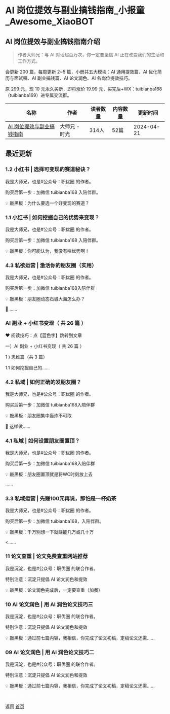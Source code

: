 # AI 岗位提效与副业搞钱指南_小报童_Awesome_XiaoBOT

## AI 岗位提效与副业搞钱指南介绍
> 作者大师兄：与 AI 对话超百万次，你一定要坚信 AI 正在改变我们的生活和工作方式。    
    
会更新 200 篇，每周更新 2~5 篇，小册共五大模块：AI 通用提效篇、AI 优化简历与面试稿、AI 副业搞钱篇、AI 论文润色、AI 各岗位提效技巧。    
    
    
原 299 元，现 10 元永久买断，即将涨价 19.99 元，买完后+WX：tuibianba168（tuibianba169）进专属交流群。  
  


|名称|作者|读者数量|内容数量|更新时间|
|---|---|---|---|---|
|[AI 岗位提效与副业搞钱指南](https://xiaobot.net/p/tuibianba?refer=0b133df9-27dc-423b-8101-639049001c13)|大师兄 - 时光|314人|52篇|2024-04-21|

## 最近更新
### 1.2 小红书 | 选择可变现的赛道秘诀？

我是大师兄，也是#公众号：职优圈 的作者。

购买后第一步：加微信 tuibianba168 入陪伴群。

💡 敲黑板：为什么要选一个好变现的赛道？

### 1.1 小红书 | 如何挖掘自己的优势来变现？

我是大师兄，也是#公众号：职优圈 的作者。

购买后第一步：加微信 tuibianba168 入陪伴群。

💡 敲黑板：你可能认为，我没有啥优势啊！

### 4.3 私欲运营 | 激活你的朋友圈（实用）

我是大师兄，也是#公众号：职优圈 的作者。

购买后第一步：加微信 tuibianba168入陪伴群

💡 敲黑板：朋友圈动态石城大海怎么办？

🎉 ......

### AI 副业 + 小红书变现（ 共 26 篇 ）

❤️ 阅读技巧：点【蓝色字】跳转到文章

一）AI 副业 + 小红书变现（ 共 26 篇 ）

1 ) 思维篇（共 3 篇）

1.1 如何挖掘自己的......

### 4.2 私域 | 如何正确的发朋友圈？

我是大师兄，也是#公众号：职优圈 的作者。

购买后第一步：加微信 tuibianba168入陪伴群

💡 敲黑板：朋友圈集中轰炸不可取

🎉 这样做......

### 4.1 私域 | 如何设置朋友圈置顶？

我是大师兄，也是#公众号：职优圈 的作者。

购买后第一步：加微信 tuibianba168入陪伴群

💡 敲黑板：朋友圈置顶就是将WC时刻放上去

......

### 3.3 私域运营 | 先赚100元再说，那怕是一杯奶茶

我是大师兄，也是#公众号：职优圈 的作者。

购买后第一步：加微信 tuibianba168，入陪伴群。

💡 敲黑板：千万别想一下就赚能几万或几十万

<......

### 11 论文查重 | 论文免费查重网站推荐

我是沉淀，也是#公众号：职优圈 的联合作者。

特别注意：沉淀只提倡 AI 论文润色和提效

💡 敲黑板：论文润色完成后，一定要查重（加餐）

### 10 AI 论文润色 | 用 AI 润色论文技巧三

我是沉淀，也是#公众号：职优圈 的联合作者。

特别注意：沉淀只提倡 AI 论文润色和提效

💡 敲黑板：通过前七篇内容，我相信，你完成了论文初稿，定稿论文还需......

### 09 AI 论文润色 | 用 AI 润色论文技巧二

我是沉淀，也是#公众号：职优圈 的联合作者。

特别注意：沉淀只提倡 AI 论文润色和提效

💡 敲黑板：通过前七篇内容，我相信，你完成了论文初稿，定稿论文还需......


<a href="https://github.com/Reno9527/awesome-xiaobot" style="color: white; text-decoration: none;">awesome-xiaobot</a>

返回 [首页](../README.md)
